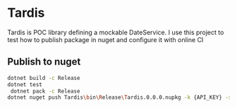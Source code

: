 # Tardis

Tardis is POC library defining a mockable DateService. I use this project to test how to publish package in nuget and configure it with online CI

## Publish to nuget

``` bash
dotnet build -c Release
dotnet test
 dotnet pack -c Release
dotnet nuget push Tardis\bin\Release\Tardis.0.0.0.nupkg -k {API_KEY} -s https://api.nuget.org/v3/index.json
```